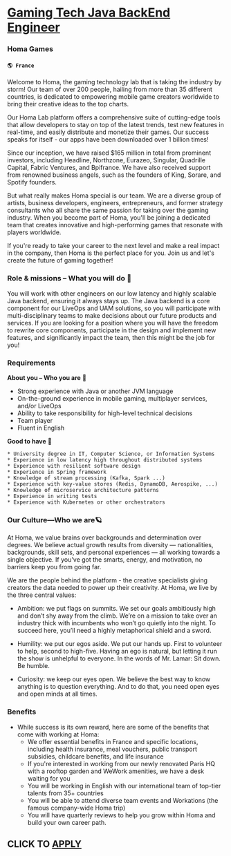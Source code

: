 # [Gaming Tech Java BackEnd Engineer](https://www.remotewlb.com/apply/gaming-tech-java-backend-engineer-70890)  
### Homa Games  
#### `🌎 France`  

Welcome to Homa, the gaming technology lab that is taking the industry by storm! Our team of over 200 people, hailing from more than 35 different countries, is dedicated to empowering mobile game creators worldwide to bring their creative ideas to the top charts.

Our Homa Lab platform offers a comprehensive suite of cutting-edge tools that allow developers to stay on top of the latest trends, test new features in real-time, and easily distribute and monetize their games. Our success speaks for itself - our apps have been downloaded over 1 billion times!

Since our inception, we have raised $165 million in total from prominent investors, including Headline, Northzone, Eurazeo, Singular, Quadrille Capital, Fabric Ventures, and Bpifrance. We have also received support from renowned business angels, such as the founders of King, Sorare, and Spotify founders.

But what really makes Homa special is our team. We are a diverse group of artists, business developers, engineers, entrepreneurs, and former strategy consultants who all share the same passion for taking over the gaming industry. When you become part of Homa, you'll be joining a dedicated team that creates innovative and high-performing games that resonate with players worldwide.

If you're ready to take your career to the next level and make a real impact in the company, then Homa is the perfect place for you. Join us and let's create the future of gaming together!

### Role & missions – What you will do 🚀

You will work with other engineers on our low latency and highly scalable Java backend, ensuring it always stays up. The Java backend is a core component for our LiveOps and UAM solutions, so you will participate with multi-disciplinary teams to make decisions about our future products and services. If you are looking for a position where you will have the freedom to rewrite core components, participate in the design and implement new features, and significantly impact the team, then this might be the job for you!

### Requirements

 **About you – Who you are** 🦄

  * Strong experience with Java or another JVM language
  * On-the-ground experience in mobile gaming, multiplayer services, and/or LiveOps
  * Ability to take responsibility for high-level technical decisions
  * Team player
  * Fluent in English

 **Good to have** 💪

    * University degree in IT, Computer Science, or Information Systems
    * Experience in low latency high throughout distributed systems
    * Experience with resilient software design
    * Experience in Spring framework
    * Knowledge of stream processing (Kafka, Spark ...)
    * Experience with key-value stores (Redis, DynamoDB, Aerospike, ...)
    * Knowledge of microservice architecture patterns
    * Experience in writing tests
    * Experience with Kubernetes or other orchestrators

### Our Culture—Who we are🪐

At Homa, we value brains over backgrounds and determination over degrees. We believe actual growth results from diversity — nationalities, backgrounds, skill sets, and personal experiences — all working towards a single objective. If you’ve got the smarts, energy, and motivation, no barriers keep you from going far.

We are the people behind the platform - the creative specialists giving creators the data needed to power up their creativity. At Homa, we live by the three central values:

  * Ambition: we put flags on summits. We set our goals ambitiously high and don’t shy away from the climb. We’re on a mission to take over an industry thick with incumbents who won’t go quietly into the night. To succeed here, you’ll need a highly metaphorical shield and a sword.

  * Humility: we put our egos aside. We put our hands up. First to volunteer to help, second to high-five. Having an ego is natural, but letting it run the show is unhelpful to everyone. In the words of Mr. Lamar: Sit down. Be humble.
  * Curiosity: we keep our eyes open. We believe the best way to know anything is to question everything. And to do that, you need open eyes and open minds at all times.

### Benefits

  * While success is its own reward, here are some of the benefits that come with working at Homa:
    * We offer essential benefits in France and specific locations, including health insurance, meal vouchers, public transport subsidies, childcare benefits, and life insurance
    * If you're interested in working from our newly renovated Paris HQ with a rooftop garden and WeWork amenities, we have a desk waiting for you
    * You will be working in English with our international team of top-tier talents from 35+ countries
    * You will be able to attend diverse team events and Workations (the famous company-wide Homa trip)
    * You will have quarterly reviews to help you grow within Homa and build your own career path.

  
## CLICK TO [APPLY](https://www.remotewlb.com/apply/gaming-tech-java-backend-engineer-70890)

